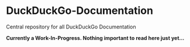 DuckDuckGo-Documentation
========================

Central repository for all DuckDuckGo Documentation

**Currently a Work-In-Progress. Nothing important to read here just yet...**